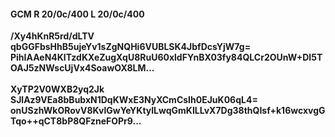 #### GCM R 20/0c/400 L 20/0c/400
**/Xy4hKnR5rd/dLTV**<br/>**qbGGFbsHhB5ujeYv1sZgNQHi6VUBLSK4JbfDcsYjW7g=**<br/>**PihIAAeN4KlTzdKXeZugXqU8RuU60xldFYnBX03fy84QLCr2OUnW+DI5TOAJ5zNWscUjVx4SoawOX8LM...**<br/><br/>
**XyTP2V0WXB2yq2Jk**<br/>**SJlAz9VEa8bBubxN1DqKWxE3NyXCmCsIh0EJuK06qL4=**<br/>**onUSzhWkORovV8KvlGwYeYKtylLwqGmKILLvX7Dg38thQIsf+k16wcxvgGTqo++qCT8bP8QFzneFOPr9...**